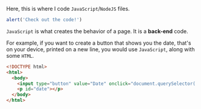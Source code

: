 Here, this is where I code `JavaScript`/`NodeJS` files.

```js
alert('Check out the code!')
```

`JavaScript` is what creates the behavior of a page. It is a **back-end** code.

For example, if you want to create a button that shows you the date, that's on your device, printed on a new line, you would use `JavaScript`, along with some `HTML`.

```html
<!DOCTYPE html>
<html>
  <body>
    <input type="button" value="Date" onclick="document.querySelector('#demo').innerHTML = Date()" />
    <p id="date"></p>
  </body>
</html>
```
